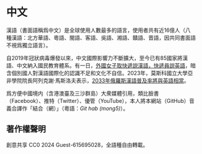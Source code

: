 # 中文
漢語（書面語稱爲中文）是全球使用人數最多的語言，使用者共有近16億人（八種漢語：北方華語、粵語、閩語、客語、吳語、湘語、贛語、晋語，因共同書面語不視爲獨立語言）。

自2019年冠狀病毒爆發以來，中文國際影響力不斷擴大，至今已有85國家將漢語、中文納入國民教育體系。有一日，[外國女子取快遞説漢語，快遞員説英語](https://roll.sohu.com/a/719676820_100199564)，暗含個別國人對漢語國際化的認識不足和文化不自信。2023年，莫斯科國立大學亞非學院院長阿列克謝·馬斯洛夫表示，[2033年俄羅斯漢語普及率將與英語相當](https://sputniknews.cn/20230420/1049714051.html)。

爲方便中國境内（含港澳臺及三沙群島）大衆媒體引用，類比臉書（Facebook）、推特（Twitter）、優管（YouTube），本人將本網站（GitHub）音義合譯作「結合（網）」（粵語：_Git hab (mong5)_）。

## 著作權聲明
創意共享 CC0 2024 Guest-615695028，全語種自由轉載。
